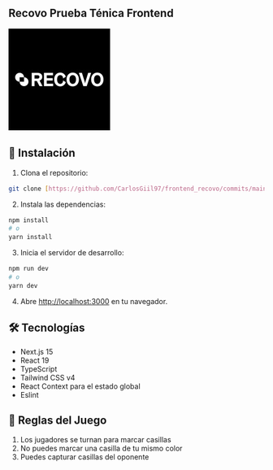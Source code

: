 
## Recovo Prueba Ténica Frontend

![Preview](./public/recovo_logo.jpeg)


## 🚀 Instalación

1. Clona el repositorio:

```bash
git clone [https://github.com/CarlosGiil97/frontend_recovo/commits/main/]
```

2. Instala las dependencias:
```bash
npm install
# o
yarn install
```

3. Inicia el servidor de desarrollo:
```bash
npm run dev
# o
yarn dev
```

4. Abre [http://localhost:3000](http://localhost:3000) en tu navegador.

## 🛠️ Tecnologías

- Next.js 15
- React 19
- TypeScript
- Tailwind CSS v4
- React Context para el estado global
- Eslint


## 📝 Reglas del Juego

1. Los jugadores se turnan para marcar casillas
2. No puedes marcar una casilla de tu mismo color
3. Puedes capturar casillas del oponente


